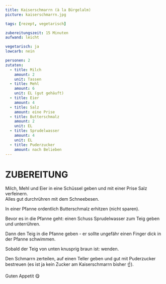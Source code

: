 ```yaml
---
title: Kaiserschmarrn (à la Bürgelalm)
picture: kaiserschmarrn.jpg

tags: [rezept, vegetarisch]

zubereitungszeit: 15 Minuten
aufwand: leicht

vegetarisch: ja
lowcarb: nein

personen: 2
zutaten:
  - title: Milch
    amount: 2
    unit: Tassen
  - title: Mehl
    amount: 6
    unit: EL (gut gehäuft)
  - title: Eier
    amount: 4
  - title: Salz
    amount: eine Prise
  - title: Butterschmalz
    amount: 2
    unit: EL
  - title: Sprudelwasser
    amount: 4
    unit: EL
  - title: Puderzucker
    amount: nach Belieben
---
```


ZUBEREITUNG
===========

Milch, Mehl und Eier in eine Schüssel geben und mit einer Prise Salz verfeinern.  
Alles gut durchrühren mit dem Schneebesen.

In einer Pfanne ordentlich Butterschmalz erhitzen (nicht sparen).

Bevor es in die Pfanne geht: einen Schuss Sprudelwasser zum Teig geben und unterrühren.

Dann den Teig in die Pfanne geben - er sollte ungefähr einen Finger dick in der Pfanne schwimmen.

Sobald der Teig von unten knusprig braun ist: wenden. 

Den Schmarrn zerteilen, auf einen Teller geben und gut mit Puderzucker bestreuen (es ist ja kein Zucker am Kaiserschmarrn bisher ☝️).

Guten Appetit 😋 
